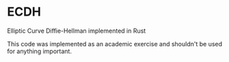 # ECDH
Elliptic Curve Diffie-Hellman implemented in Rust

This code was implemented as an academic exercise and shouldn't be used for anything important.
